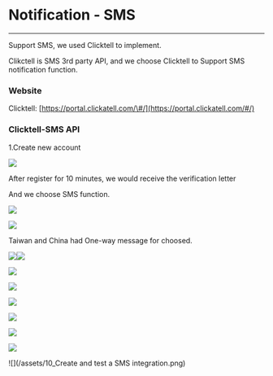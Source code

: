 # Notification - SMS

---

Support SMS, we used Clicktell to implement.

Clikctell is SMS 3rd party API, and we choose Clicktell to Support SMS notification function.

### Website

Clicktell: [https://portal.clickatell.com/\#/](https://portal.clickatell.com/#/)

### Clicktell-SMS API

1.Create new account

![](/assets/0_portal.png)

After register for 10 minutes, we would receive the verification letter

And we choose SMS function.

![](/assets/1_SMSonly.png)

![](/assets/2_Createnewintegrate.png)

Taiwan and China had One-way message for choosed.

![](/assets/3_Createnewintegrate_feature.png)![](/assets/4_setting_1.png)

![](/assets/4_setting_1.png)

![](/assets/5_save.png)

![](/assets/6_setupPhone.png)

![](/assets/7_addtestphone.png)

![](/assets/8_uniquecode.png)

![](/assets/9_1ststepdone.png)

![](/assets/10_Create and test a SMS integration.png)

